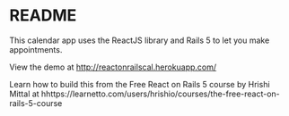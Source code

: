 # README

This calendar app uses the ReactJS library and Rails 5 to let you make appointments.

View the demo at http://reactonrailscal.herokuapp.com/

Learn how to build this from the Free React on Rails 5 course by Hrishi Mittal at hhttps://learnetto.com/users/hrishio/courses/the-free-react-on-rails-5-course
